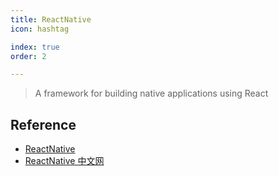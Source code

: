 ```yaml
---
title: ReactNative
icon: hashtag

index: true
order: 2

---
```


<!-- more -->

> A framework for building native applications using React

## Reference

- [ReactNative](https://github.com/facebook/react-native)
- [ReactNative 中文网](https://reactnative.cn/)
